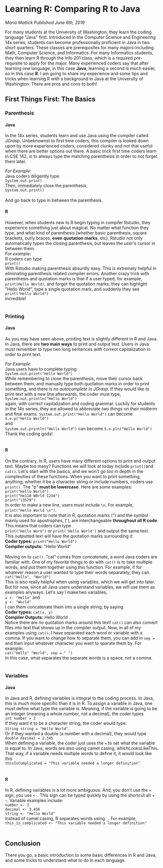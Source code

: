 # Learning R: Comparing R to Java


*Maria Matlick*
*Published June 6th, 2019*

For many students at the University of Washington, they learn the coding language "Java" first. Introduced in the
Computer Science and Engineering 14x series, students can become professionally proficient in Java in two short
quarters. These classes are prerequisites for many majors-including Math, Computer Science, and Informatics. For
many Informatics students, they then learn R through the Info 201 class, which is a required pre-requisite to apply
for the major. Many experienced coders say that after learning one language, in this case **Java**, learning a second
is much easier, so in this case **R**. I am going to share my experience and some tips and tricks when learning R with
a background in Java at the University of Washington. There are pros and cons to both!

## First Things First: The Basics
### Parenthesis
#### Java
In the 14x series, students learn and use Java using the compiler called *JGrasp*. Unbeknownst to first time coders,
this compiler is looked down upon by more experienced coders, considered clunky and not that useful when there are better
options out there. A basic trick first time coders learn in CSE 142, is to always type the matching parenthesis in order
to not forget them later.  

*For Example:* <br />
Java coders diligently type <br />
`System.out.print(` <br />
Then, immediately close the parenthesis, <br />
`System.out.print()`<br />
<br />
And go back to type in between the parenthesis.
#### R
However, when students new to R begin typing in compiler Rstudio, they
experience something just about magical. No matter what function they type, and what kind of parenthesis (whether
basic parenthesis, square brackets, curly braces, **even quotation marks**, etc), Rstudio not only automatically types
the closing parenthesis, but leaves the user's cursor in between them. <br />
*For example:* <br />
R coders can type <br />
`print()` <br />
With Rstudio making parenthesis absurdly easy. This is extremely helpful in eliminating parenthesis related compiler errors. Another
crazy trick with parenthesis and quotation marks is that if a user typed, for example, <br />
`print(Hello World)`, and forgot the quotation marks, they can highlight "Hello World", type a single quotation mark, and suddenly they see <br />
`print("Hello World")` <br />
Incredible! <br />
<br />

### Printing
#### Java
As you may have seen above, printing text is slightly different in R and Java. In Java, there are **two main ways** to print
and output text. Users in Java must remember to type two long sentences with correct capitalization in order to print text.  

*For Example:* <br />
Java users have to complete typing <br />
`System.out.print("Hello World")` <br />
While remembering to close the parenthesis, move their cursor back between them, and manually type both quotation marks in order
to print something, and there is *no autocomplete in JGrasp*. If they would like to print text with a new line afterwards,
the coder must type, <br />
`System.out.println("Hello World")` <br />
again, with correct capitalization and coding grammar. Luckily for students in the 14x series, they are allowed to abbreviate
*two things* on their midterm and final exams.
`System.out.print("Hello World")` can become `S.o.p("Hello World")` <br />
and <br />
`System.out.println("Hello World")` can become `S.o.pln("Hello World")` <br />
Thank the coding gods! <br />
<br />
#### R
On the contrary, in R, users have many different options to print and output text. Maybe too many? Functions we will look at today include
`print()`and `cat()`. Let's start with the basics, and we won't go *too* in depth in the complexities of these functions.
 When you want to print something, anything, whether it be a character string or include numbers, coders use <br />
 `print()`. The "p" **must be lowercase**. Here are some examples: <br />
 `print("Hello World")` <br />
 `print("He110 W0rld 1234")` <br />
 `print("13579")` <br />
In order to make a new line, users must include `\n`. For example, <br />
`print("Hello World \n")`. <br />
It is also important to note that in R, quotation marks (") and the symbol mainly used for apostrophes, ('), are interchangeable **throughout all R code**. This means that
coders can type <br />
`print("Hello Word")` or `print('Hello World')` and output the same text. This outputted text will have the quotation marks surrounding it: <br />
**Coder types:** `print("Hello World")` <br />
**Compiler outputs:** "Hello World" <br />
<br />
Moving on to `cat()`. "cat" comes from *concatenate*, a word Java coders are familiar with. One of my favorite things to do with `cat()` is to take
multiple words, and put them together using this function. For example, if for whatever reason a user wanted to type their words separately, they can. <br />
`cat("Hello", "World")` <br />
This is also really helpful when using variables, which we will get into later. But for now, since all Java users understand variables, we will
use them as examples anyways. Let's say I make two variables, <br />
`x <- "Hello"` and <br />
`y <- "World"` <br />
I can them concatenate them into a single string, by saying <br />
 **Coder types:** `cat(x, y)` <br />
 **Compiler Outputs:** Hello World <br />
 Notice there are no quotation marks around this text! `cat()` can also convert files into text that shows up in the compiler output. Now, in all of
 my examples using `cat()`, I have separated each word or variable with a comma. If you want to change how to separate them, you can add in `sep =`
 and then input whatever character you want to sparate them by. For example: <br />
 `cat("Hello" "World", sep = " ")` <br />
 In this case, what separates the separate words is a space, not a comma. <br />
 <br />
### Variables
#### Java
 In Java and R, defining variables is integral to the coding process. In Java, this is much more specific than it is in R. To assign a variable in Java,
 one must define what type the variable is. Meaning, if the variable is going to be an integer (meaning a whole number, not a decimal), the coder types <br />
 `int number = 2` <br />
 If they want it to be a character string, the coder would type: <br />
 `String string = "Hello World"`.<br />
  Or if they wanted a double (a number with a decimal), they would type <br />
  `double decimal = 2.345` <br />
  When defining a variable, the coder just uses the `=` to set what the variable is equal to. In Java, words are also using camel casing, whichLooksLikeThis. That way, if a variable needs multiple words to define it, it would look like this <br />
  `thisIsComplicated = "This variable needed a longer definition"` <br />
 <br />
 #### R
 In R, defining variables is a lot more ambiguous. And, you don't use the `=` sign, you use `<-`. This sign can be typed quickly
 by using the shortcut alt + -. Variable examples include: <br />
 `number <- 3` <br />
 `decimal <- 3.456` <br />
 `string <- "Hello World"` <br />
 Instead of camel casing, R separates words using `_`. For example, <br />
 `this_is_complicated <- "This variable needed a longer definition"` <br />
 <br />

 ## Conclusion
There you go, a basic introduction to some basic differences in R and Java, and some tricks to understand what to do in each language.
